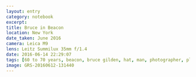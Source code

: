 ```yaml
--- 
layout: entry
category: notebook
excerpt:
title: Bruce in Beacon
location: New York
date_taken: June 2016
camera: Leica M9
lens: Leitz Summilux 35mm f/1.4
date: 2016-06-14 22:29:07
tags: [60 to 70 years, beacon, bruce gilden, hat, man, photographer, planks, shore, walk]
image: GRS-20160612-131440
---
```

